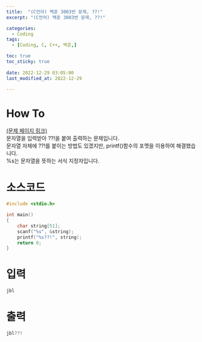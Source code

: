 ```yaml
---
title:  "(C언어) 백준 3003번 문제, ??!" 
excerpt: "(C언어) 백준 3003번 문제, ??!"

categories:
  - Coding
tags:
  - [Coding, C, C++, 백준,]

toc: true
toc_sticky: true
 
date: 2022-12-29 03:05:00
last_modified_at: 2022-12-29

---
```


# How To
[(문제 페이지 링크)](https://www.acmicpc.net/problem/10926)<br>
문자열을 입력받아 ??!을 붙여 출력하는 문제입니다.<br>
문자열 자체에 ??!를 붙이는 방법도 있겠지만, printf()함수의 포멧을 이용하여 해결했습니다.<br>
%s는 문자열을 뜻하는 서식 지정자입니다.<br>

# 소스코드
```cpp
#include <stdio.h>

int main()
{
	char string[51];
	scanf("%s", &string);
	printf("%s??!", string);
	return 0;
}
```

# 입력
```cpp
jbl
```

# 출력
```cpp
jbl??!
```
